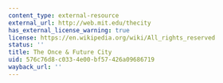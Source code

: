 ```yaml
---
content_type: external-resource
external_url: http://web.mit.edu/thecity
has_external_license_warning: true
license: https://en.wikipedia.org/wiki/All_rights_reserved
status: ''
title: The Once & Future City
uid: 576c76d8-c033-4e00-bf57-426a09686719
wayback_url: ''
---
```

